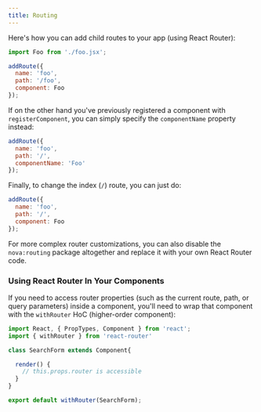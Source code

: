 ```yaml
---
title: Routing
---
```


Here's how you can add child routes to your app (using React Router):

```js
import Foo from './foo.jsx';

addRoute({
  name: 'foo',
  path: '/foo',
  component: Foo
});
```

If on the other hand you've previously registered a component with `registerComponent`, you can simply specify the `componentName` property instead:

```js
addRoute({
  name: 'foo',
  path: '/',
  componentName: 'Foo'
});
```

Finally, to change the index (`/`) route, you can just do:

```js
addRoute({
  name: 'foo',
  path: '/',
  component: Foo
});
```

For more complex router customizations, you can also disable the `nova:routing` package altogether and replace it with your own React Router code. 

### Using React Router In Your Components

If you need to access router properties (such as the current route, path, or query parameters) inside a component, you'll need to wrap that component with the `withRouter` HoC (higher-order component):

```js
import React, { PropTypes, Component } from 'react';
import { withRouter } from 'react-router'

class SearchForm extends Component{

  render() {
    // this.props.router is accessible
  }
}

export default withRouter(SearchForm);
``` 
